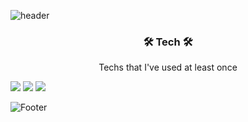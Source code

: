 ![header](https://capsule-render.vercel.app/api?type=slice&color=auto&height=300&section=header&text=MinKyeung%20Bae&animation=twinkling&fontSize=90)

<h3 align="center">🛠 Tech 🛠</h3>

<p align="center">Techs that I've used at least once</p>
<p><img src="https://img.shields.io/badge/Python-3766AB?style=flat-square&logo=Python&logoColor=white"/>&nbsp;<img src="https://img.shields.io/badge/C++-00599C?style=flat-square&logo=C%2B%2B&logoColor=white"/>&nbsp;<img src="https://img.shields.io/badge/JAVA-007396?style=flat-square&logo=JAVA&logoColor=white"/>&nbsp;</p>

![Footer](https://capsule-render.vercel.app/api?type=waving&color=auto&height=200&section=footer)

<!--
**mingyeungAA/mingyeungAA** is a ✨ _special_ ✨ repository because its `README.md` (this file) appears on your GitHub profile.

Here are some ideas to get you started:

- 🔭 I’m currently working on ...
- 🌱 I’m currently learning ...
- 👯 I’m looking to collaborate on ...
- 🤔 I’m looking for help with ...
- 💬 Ask me about ...
- 📫 How to reach me: ...
- 😄 Pronouns: ...
- ⚡ Fun fact: ...
-->

